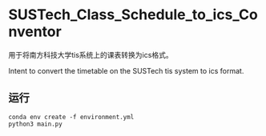 # SUSTech_Class_Schedule_to_ics_Conventor

用于将南方科技大学tis系统上的课表转换为ics格式。

Intent to convert the timetable on the SUSTech tis system to ics format.

## 运行
```
conda env create -f environment.yml
python3 main.py
```
